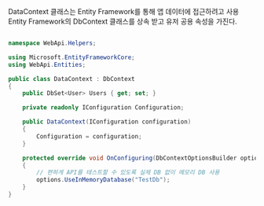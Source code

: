 DataContext 클래스는 Entity Framework를 통해 앱 데이터에 접근하려고 사용 <br/>
Entity Framework의 DbContext 클래스를 상속 받고 유저 공용 속성을 가진다. <br/>

```c#

namespace WebApi.Helpers;

using Microsoft.EntityFrameworkCore;
using WebApi.Entities;

public class DataContext : DbContext
{
    public DbSet<User> Users { get; set; }

    private readonly IConfiguration Configuration;

    public DataContext(IConfiguration configuration)
    {
        Configuration = configuration;
    }

    protected override void OnConfiguring(DbContextOptionsBuilder options)
    {
        // 편하게 API를 테스트할 수 있도록 실제 DB 없이 메모리 DB 사용
        options.UseInMemoryDatabase("TestDb");
    }
}

```

